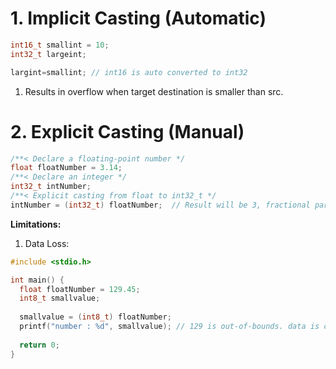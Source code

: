 # 1. Implicit Casting (Automatic)
```C
int16_t smallint = 10;
int32_t largeint;

largint=smallint; // int16 is auto converted to int32
```

1. Results in overflow when target destination is smaller than src.

# 2. Explicit Casting (Manual)
```C
/**< Declare a floating-point number */
float floatNumber = 3.14;
/**< Declare an integer */
int32_t intNumber;
/**< Explicit casting from float to int32_t */
intNumber = (int32_t) floatNumber;  // Result will be 3, fractional part is lost
```
**Limitations:**
1. Data Loss:
```C
#include <stdio.h>

int main() {
  float floatNumber = 129.45;
  int8_t smallvalue;
  
  smallvalue = (int8_t) floatNumber;
  printf("number : %d", smallvalue); // 129 is out-of-bounds. data is corrupted
  
  return 0;
}

```